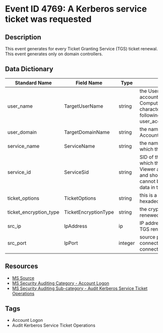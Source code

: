 # Event ID 4769: A Kerberos service ticket was requested

## Description
This event generates for every Ticket Granting Service (TGS) ticket renewal. This event generates only on domain controllers.

## Data Dictionary
|Standard Name|Field Name|Type|Description|Sample Value|
|---|---|---|---|---|
|user_name|TargetUserName|string|the User Principal Name (UPN) of the account that requested ticket renewal. Computer account name ends with $ character in UPN. This field typically has the following value format: user_account_name@FULL_DOMAIN_NAME.|WIN2008R2$@CONTOSO.LOCAL|
|user_domain|TargetDomainName|string|the name of the Kerberos Realm that Account Name belongs to.|CONTOSO.LOCAL|
|service_name|ServiceName|string|the name of the account or computer for which the TGS ticket was renewed.|krbtgt|
|service_id|ServiceSid|string|SID of the account or computer object for which the TGS ticket was renewed. Event Viewer automatically tries to resolve SIDs and show the account name. If the SID cannot be resolved, you will see the source data in the event.|S-1-5-21-3457937927-2839227994-823803824-502|
|ticket_options|TicketOptions|string|this is a set of different Ticket Flags in hexadecimal format.|0x2|
|ticket_encryption_type|TicketEncryptionType|string|the cryptographic suite that was used in renewed TGS.|0x12|
|src_ip|IpAddress|ip|IP address of the computer from which the TGS renewal request was received.|::ffff:10.0.0.12|
|src_port|IpPort|integer|source port number of client network connection (TGS renewal request connection).|49964|

## Resources
* [MS Source](https://github.com/MicrosoftDocs/windows-itpro-docs/blob/master/windows/security/threat-protection/auditing/event-4770.md)
* [MS Security Auditing Category - Account Logon](https://docs.microsoft.com/en-us/windows/security/threat-protection/auditing/advanced-security-audit-policy-settings#account-logon)
* [MS Security Auditing Sub-category - Audit Kerberos Service Ticket Operations](https://github.com/MicrosoftDocs/windows-itpro-docs/tree/master/windows/security/threat-protection/auditing/audit-kerberos-service-ticket-operations.md)

## Tags
* Account Logon
* Audit Kerberos Service Ticket Operations